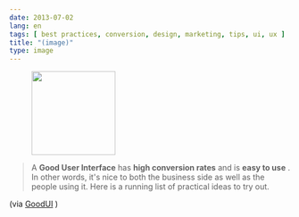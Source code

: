 ```yaml
---
date: 2013-07-02
lang: en
tags: [ best practices, conversion, design, marketing, tips, ui, ux ]
title: "(image)"
type: image
---
```


<figure>
<a
href="https://hugo.ferreira.cc/a-good-user-interface-has-high-conversion-rates/attachment/454/"
rel="attachment"><img
src="https://hugo.ferreira.cc/wp-content/uploads/2013/07/tumblr_mpc16ilQrj1qz82meo1_1280-150x150.png"
width="150" height="150" /></a></figure>

> A **Good User Interface** has **high conversion rates** and is **easy
> to use** . In other words, it's nice to both the business side as well
> as the people using it. Here is a running list of practical ideas to
> try out.

(via [GoodUI](http://goodui.org/) )

